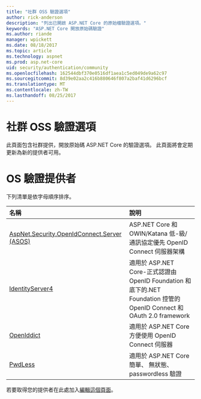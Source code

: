 ```yaml
---
title: "社群 OSS 驗證選項"
author: rick-anderson
description: "列出已開啟 ASP.NET Core 的原始檔驗證選項。"
keywords: "ASP.NET Core 開放原始碼驗證"
ms.author: riande
manager: wpickett
ms.date: 08/18/2017
ms.topic: article
ms.technology: aspnet
ms.prod: asp.net-core
uid: security/authentication/community
ms.openlocfilehash: 162544dbf370e0516df1aea1c5ed049de9a62c97
ms.sourcegitcommit: 8d39e02aa2c416b880646f807a2baf41d6296bcf
ms.translationtype: MT
ms.contentlocale: zh-TW
ms.lasthandoff: 08/25/2017
---
```

# <a name="community-oss-authentication-options"></a>社群 OSS 驗證選項

此頁面包含社群提供，開放原始碼 ASP.NET Core 的驗證選項。 此頁面將會定期更新為新的提供者可用。

# <a name="oss-authentication-providers"></a>OS 驗證提供者

下列清單是依字母順序排序。

| 名稱 | 說明 |
|:--------------|:------------------|
| [AspNet.Security.OpenIdConnect.Server (ASOS)](https://github.com/aspnet-contrib/AspNet.Security.OpenIdConnect.Server) | ASP.NET Core 和 OWIN/Katana 低-級/通訊協定優先 OpenID Connect 伺服器架構 |
| [IdentityServer4](https://identityserver.io/) | 適用於 ASP.NET Core-正式認證由 OpenID Foundation 和底下的.NET Foundation 控管的 OpenID Connect 和 OAuth 2.0 framework |
| [OpenIddict](https://github.com/openiddict/openiddict-core) | 適用於 ASP.NET Core 方便使用 OpenID Connect 伺服器  |
| [PwdLess](https://github.com/pwdless/pwdless) | 適用於 ASP.NET Core 簡單、 無狀態、 passwordless 驗證  |

若要取得您的提供者在此處加入[編輯這個頁面](https://github.com/aspnet/Docs/edit/master/aspnetcore/security/authentication/community.md)。
